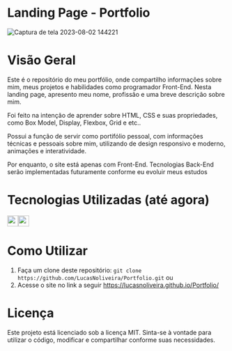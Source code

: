 # Landing Page - Portfolio
![Captura de tela 2023-08-02 144221](https://github.com/LucasNoliveira/Portfolio/assets/83134855/b256071c-6ac1-4034-b508-f0661c6f82d4)


# Visão Geral
Este é o repositório do meu portfólio, onde compartilho informações sobre mim, meus projetos e habilidades como programador Front-End. Nesta landing page, apresento meu nome, profissão e uma breve descrição sobre mim.

Foi feito na intenção de aprender sobre HTML, CSS e suas propriedades, como Box Model, Display, Flexbox, Grid e etc..



Possui a função de servir como portifólio pessoal, com informações técnicas e pessoais sobre mim, utilizando de design responsivo e moderno, animações e interatividade.

Por enquanto, o site está apenas com Front-End. Tecnologias Back-End serão implementadas futuramente conforme eu evoluir meus estudos

# Tecnologias Utilizadas (até agora)
<div style="display: flex; flex-wrap: wrap;">
  <img height="25em" src="https://img.shields.io/badge/HTML5-E34F26?style=for-the-badge&logo=html5&logoColor=white" />
  <img height="25em" src="https://img.shields.io/badge/CSS3-1572B6?style=for-the-badge&logo=css3&logoColor=white" />
</div>

# Como Utilizar
1. Faça um clone deste repositório:
` git clone https://github.com/LucasNoliveira/Portfolio.git `
ou
2. Acesse o site no link a seguir https://lucasnoliveira.github.io/Portfolio/

# Licença
Este projeto está licenciado sob a licença MIT. Sinta-se à vontade para utilizar o código, modificar e compartilhar conforme suas necessidades.

